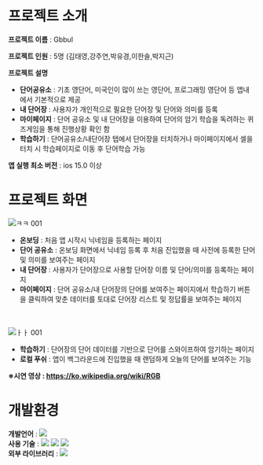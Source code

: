 # 프로젝트 소개
**프로젝트 이름** : Gbbul  

**프로젝트 인원** : 5명 (김태영,강주연,박유경,이한솔,박지근)

**프로젝트 설명**  
* **단어공유소** : 기초 영단어, 미국인이 많이 쓰는 영단어, 프로그래밍 영단어 등 앱내에서 기본적으로 제공
* **내 단어장** : 사용자가 개인적으로 필요한 단어장 및 단어와 의미를 등록
* **마이페이지** : 단어 공유소 및 내 단어장을 이용하여 단어의 암기 학습을 독려하는 퀴즈게임을 통해 진행상황 확인 함
* **학습하기** : 단어공유소/내단어장 탭에서 단어장을 터치하거나 마이페이지에서 셀을 터치 시 학습페이지로 이동 후 단어학습 가능


**앱 실행 최소 버전** : ios 15.0 이상


# 프로젝트 화면

![‎ㅋㅋ ‎001](https://github.com/Taeshiki/Gbbul/assets/49290883/a376449d-af86-4e07-8457-2deef03e7596)
* **온보딩** : 처음 앱 시작시 닉네임을 등록하는 페이지
* **단어 공유소** : 온보딩 화면에서 닉네임 등록 후 처음 진입했을 때 사전에 등록한 단어 및 의미를 보여주는 페이지
* **내 단어장** : 사용자가 단어장으로 사용할 단어장 이름 및 단어/의미를 등록하는 페이지
* **마이페이지** : 단어 공유소/내 단어장의 단어를 보여주는 페이지에서 학습하기 버튼을 클릭하여 맞춘 데이터를 토대로 단어장 리스트 및 정답률을 보여주는 페이지
</br></br></br>  


![‎ㅏㅏ ‎001](https://github.com/Taeshiki/Gbbul/assets/49290883/e5e4f099-84f5-4ee2-b913-f1a1911b49ce)
* **학습하기** : 단어장의 단어 데이터를 기반으로 단어를 스와이프하여 암기하는 페이지
* **로컬 푸쉬** : 앱이 백그라운드에 진입했을 때 랜덤하게 오늘의 단어를 보여주는 기능
      
**※시연 영상 : https://ko.wikipedia.org/wiki/RGB**


# 개발환경
**개발언어** : <img src="https://img.shields.io/badge/Swift-FFCCCC?style=for-the-badge&logo=Swift&logoColor=white">  
**사용 기술** : <img src="https://img.shields.io/badge/CoreData-FFE5CC?style=for-the-badge&logo=Swift&logoColor=white">
<img src="https://img.shields.io/badge/Async/Await-FFFFCC?style=for-the-badge&logo=Swift&logoColor=white">
<img src="https://img.shields.io/badge/UserNotificationCenter-E5FFCC?style=for-the-badge&logo=Swift&logoColor=white">  
**외부 라이브러리** : <img src="https://img.shields.io/badge/Snapkit-CCFFE5?style=for-the-badge&logo=Youtube&logoColor=white">




